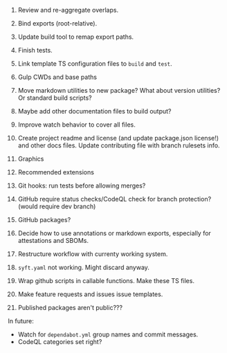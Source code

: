 1. Review and re-aggregate overlaps.
2. Bind exports (root-relative).
3. Update build tool to remap export paths.
4. Finish tests.
5. Link template TS configuration files to `build` and `test`.
6. Gulp CWDs and base paths
7. Move markdown utilities to new package? What about version utilities? Or standard build scripts?
8. Maybe add other documentation files to build output?
9. Improve watch behavior to cover all files.

1. Create project readme and license (and update package.json license!) and other docs files. Update contributing file with branch rulesets info.
2. Graphics
3. Recommended extensions

1. Git hooks: run tests before allowing merges?

1. GitHub require status checks/CodeQL check for branch protection? (would require dev branch)
2. GitHub packages?
3. Decide how to use annotations or markdown exports, especially for attestations and SBOMs.
4. Restructure workflow with currenty working system.
5. `syft.yaml` not working. Might discard anyway.
6. Wrap github scripts in callable functions. Make these TS files.

1. Make feature requests and issues issue templates.
2. Published packages aren't public???

In future:
- Watch for `dependabot.yml` group names and commit messages.
- CodeQL categories set right?